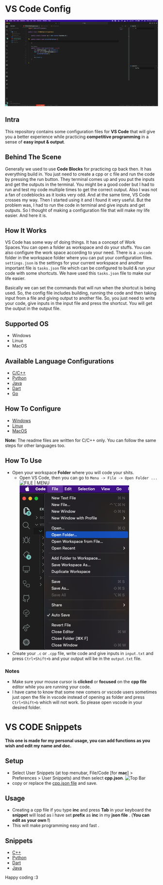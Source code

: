 # VS Code Config

![How It Looks Like](./images/vscode-in-mac.png)

## Intra

This repository contains some configuration files for **VS Code** that will give you a better experience while practicing **competitive programming** in a sense of **easy input & output**.

## Behind The Scene

Generally we used to use **Code Blocks** for practicing cp back then. It has everything build in. You just need to create a cpp or c file and run the code by pressing the run button. They terminal comes up and you put the inputs and get the outputs in the terminal. You might be a good coder but I had to run and test my code multiple times to get the correct output. Also I was not a fan of codeblocks as it looks very odd. And at the same time, VS Code crosses my way. Then I started using it and I found it very useful. But the problem was, I had to run the code in terminal and give inputs and get outputs. So I thought of making a configuration file that will make my life easier. And here it is.

## How It Works

VS Code has some way of doing things. It has a concept of Work Spaces.You can open a folder as workspace and do your stuffs. You can also configure the work space according to your need. There is a `.vscode` folder in the workspace folder where you can put your configuration files. `settings.json` is the settings for your current workspace and another important file is `tasks.json` file which can be configured to build & run your code with some shortcuts. We have used this `tasks.json` file to make our life easier.

Basically we can set the commands that will run when the shortcut is being used. So, the config file includes building, running the code and then taking input from a file and giving output to another file. So, you just need to write your code, give inputs in the input file and press the shortcut. You will get the output in the output file.

## Supported OS

- Windows
- Linux
- MacOS

## Available Language Configurations

- [C/C++](Config-Files/C&C++/)
- [Python](Config-Files/Python/)
- [Java](Config-Files/Java/)
- [Dart](Config-Files/Dart/)
- [Go](Config-Files/Golang/)

## How To Configure

- [Windows](./windows.md)
- [Linux](./linux.md)
- [MacOS](./mac.md)

**Note:** The readme files are written for C/C++ only. You can follow the same steps for other languages too.

## How To Use

- Open your workspace **Folder** where you will code your shits.
  - Open VS Code, then you can go to `Menu -> File -> Open Folder ...`
  ![FILE | MENU](/images/top_bar.png)
  ![Choose Folder](/images/open_folder.png)
- Create your `.c` or `.cpp` file, write code and give inputs in `input.txt` and press `Ctrl+Shift+b` and your output will be in the `output.txt` file.

### Notes

- Make sure your mouse cursor is **clicked** or **focused** on the **cpp file** editor while you are running your code.
- I have came to know that some new comers or vscode users sometimes just open the file in vscode instead of opening as folder and press `Ctrl+Shift+b` which will not work. So please open vscode in your desired folder.

# VS CODE Snippets

**This one is made for my personal usage, you can add functions as you wish and edit my name and doc.**

## Setup

- Select User Snippets (at top menubar, File/Code [for **mac**] > Preferences > User Snippets) and then select **cpp.json**.
  ![Top Bar](/images/top_bar.png)
- copy or replace the [cpp.json file](./Snippets/cpp.json) and save.

## Usage

- Creating a cpp file if you type **inc** and press **Tab** in your keyboard the **snippet** will load as i have set **prefix** as **inc** in my **json file** . (**You can edit as your own !**)
- This will make programming easy and fast .

## Snippets

- [C++](/Snippets/cpp.json)
- [Python](/Snippets/python.json)
- [Dart](/Snippets/dart.json)
- [Java](/Snippets/java.json)

Happy coding :3

